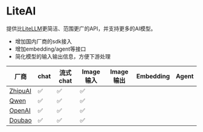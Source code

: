 # LiteAI

提供比[LiteLLM](https://github.com/BerriAI/litellm)更简洁、范围更广的API，并支持更多的AI模型。

- 增加国内厂商的sdk接入
- 增加embedding/agent等接口
- 简化模型的输入输出信息，方便下游处理

| 厂商                                                       | chat | 流式chat | Image输入 | Image输出 | Embedding | Agent |
| ---------------------------------------------------------- | ---- | -------- | --------- | --------- | --------- | ----- |
| [ZhipuAI](https://open.bigmodel.cn/dev/api#glm-4)             | ✅   | ✅       | ✅        |           |           |       |
| [Qwen](https://help.aliyun.com/zh/dashscope/qwen-api-details) | ✅   | ✅       | ✅        |           |           |       |
| [OpenAI](https://platform.openai.com/docs/guides/chat-completions) | ✅   | ✅       | ✅        |           |           |       |
| [Doubao](https://www.volcengine.com/docs/82379/1263482) | ✅   | ✅       | ✅        |           |           |       |
